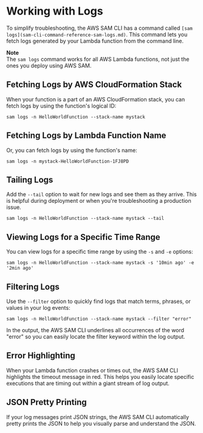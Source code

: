 # Working with Logs<a name="serverless-sam-cli-logging"></a>

To simplify troubleshooting, the AWS SAM CLI has a command called `[sam logs](sam-cli-command-reference-sam-logs.md)`\. This command lets you fetch logs generated by your Lambda function from the command line\.

**Note**  
The `sam logs` command works for all AWS Lambda functions, not just the ones you deploy using AWS SAM\.

## Fetching Logs by AWS CloudFormation Stack<a name="serverless-logging-cfn"></a>

When your function is a part of an AWS CloudFormation stack, you can fetch logs by using the function's logical ID:

```
sam logs -n HelloWorldFunction --stack-name mystack
```

## Fetching Logs by Lambda Function Name<a name="serverless-logging-function"></a>

Or, you can fetch logs by using the function's name:

```
sam logs -n mystack-HelloWorldFunction-1FJ8PD
```

## Tailing Logs<a name="serverless-logging-tail"></a>

Add the `--tail` option to wait for new logs and see them as they arrive\. This is helpful during deployment or when you're troubleshooting a production issue\.

```
sam logs -n HelloWorldFunction --stack-name mystack --tail
```

## Viewing Logs for a Specific Time Range<a name="serverless-logging-time-range"></a>

You can view logs for a specific time range by using the `-s` and `-e` options:

```
sam logs -n HelloWorldFunction --stack-name mystack -s '10min ago' -e '2min ago'
```

## Filtering Logs<a name="serverless-logging-time-range"></a>

Use the `--filter` option to quickly find logs that match terms, phrases, or values in your log events:

```
sam logs -n HelloWorldFunction --stack-name mystack --filter "error"
```

In the output, the AWS SAM CLI underlines all occurrences of the word "error" so you can easily locate the filter keyword within the log output\.

## Error Highlighting<a name="serverless-logging-error-highlight"></a>

When your Lambda function crashes or times out, the AWS SAM CLI highlights the timeout message in red\. This helps you easily locate specific executions that are timing out within a giant stream of log output\.

## JSON Pretty Printing<a name="serverless-logging-error-highlight"></a>

If your log messages print JSON strings, the AWS SAM CLI automatically pretty prints the JSON to help you visually parse and understand the JSON\.